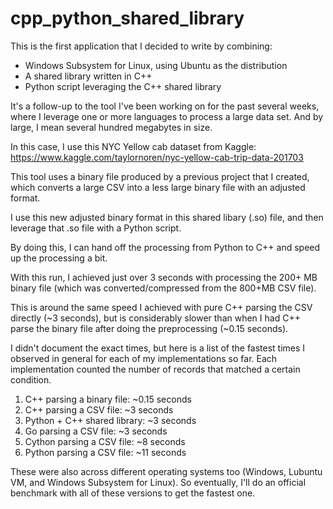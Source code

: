 #  cpp_python_shared_library

This is the first application that I decided to write by combining:
- Windows Subsystem for Linux, using Ubuntu as the distribution
- A shared library written in C++
- Python script leveraging the C++ shared library

It's a follow-up to the tool I've been working on for the past several weeks, where I leverage one or more languages to process a large data set. And by large, I mean several hundred megabytes in size.

In this case, I use this NYC Yellow cab dataset from Kaggle: https://www.kaggle.com/taylornoren/nyc-yellow-cab-trip-data-201703

This tool uses a binary file produced by a previous project that I created, which converts a large CSV into a less large binary file with an adjusted format.

I use this new adjusted binary format in this shared libary (.so) file, and then leverage that .so file with a Python script.

By doing this, I can hand off the processing from Python to C++ and speed up the processing a bit. 

With this run, I achieved just over 3 seconds with processing the 200+ MB binary file (which was converted/compressed from the 800+MB CSV file).

This is around the same speed I achieved with pure C++ parsing the CSV directly (~3 seconds), but is considerably slower than when I had C++ parse the binary file after doing the preprocessing (~0.15 seconds).

I didn't document the exact times, but here is a list of the fastest times I observed in general for each of my implementations so far. Each implementation counted the number of records that matched a certain condition.

1. C++ parsing a binary file: ~0.15 seconds
2. C++ parsing a CSV file: ~3 seconds
3. Python + C++ shared library: ~3 seconds
3. Go parsing a CSV file: ~3 seconds
4. Cython parsing a CSV file: ~8 seconds
5. Python parsing a CSV file: ~11 seconds

These were also across different operating systems too (Windows, Lubuntu VM, and Windows Subsystem for Linux). So eventually, I'll do an official benchmark with all of these versions to get the fastest one.

